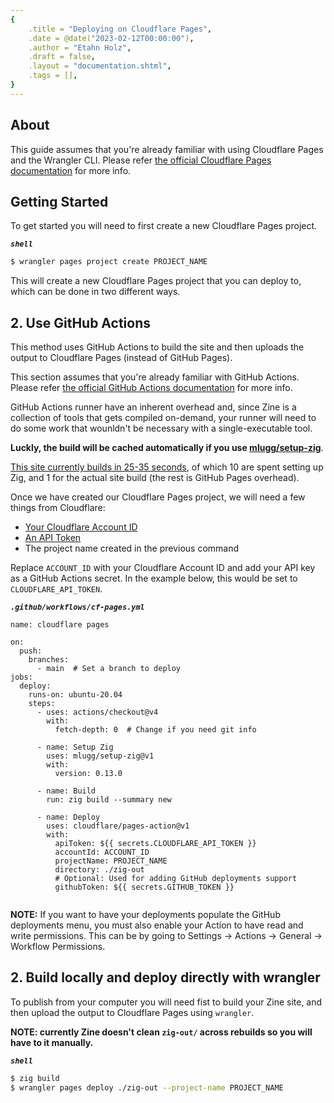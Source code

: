 ```yaml
---
{
    .title = "Deploying on Cloudflare Pages",
    .date = @date("2023-02-12T00:00:00"),
    .author = "Etahn Holz",
    .draft = false,
    .layout = "documentation.shtml",
    .tags = [],
}
---
```

## About
This guide assumes that you're already familiar with using Cloudflare Pages and the Wrangler CLI. Please refer [the official Cloudflare Pages documentation](https://developers.cloudflare.com/pages/) for more info.

## Getting Started
To get started you will need to first create a new Cloudflare Pages project.

***`shell`***
```bash
$ wrangler pages project create PROJECT_NAME
```

This will create a new Cloudflare Pages project that you can deploy to, which can be done in two different ways.


## 2. Use GitHub Actions

This method uses GitHub Actions to build the site and then uploads the output to Cloudflare Pages (instead of GitHub Pages).

This section assumes that you're already familiar with GitHub Actions. Please refer [the official GitHub Actions documentation](https://docs.github.com/en/actions) for more info.

GitHub Actions runner have an inherent overhead and, since Zine is a collection of tools that gets compiled on-demand, your runner will need to do some work that wounldn't be necessary with a single-executable tool.

**Luckly, the build will be cached automatically if you use [mlugg/setup-zig](https://github.com/marketplace/actions/setup-zig-compiler)**.

[This site currently builds in 25-35 seconds](https://github.com/kristoff-it/zine/actions), of which 10 are spent setting up Zig, and 1 for the actual site build (the rest is GitHub Pages overhead).

Once we have created our Cloudflare Pages project, we will need a few things from Cloudflare:
- [Your Cloudflare Account ID](https://github.com/cloudflare/pages-action#get-account-id)
- [An API Token](https://github.com/cloudflare/pages-action#generate-an-api-token)
- The project name created in the previous command

Replace `ACCOUNT_ID` with your Cloudflare Account ID and add your API key as a GitHub Actions secret. In the example below, this would be set to `CLOUDFLARE_API_TOKEN`.

***`.github/workflows/cf-pages.yml`***
```
name: cloudflare pages

on:
  push:
    branches:
      - main  # Set a branch to deploy
jobs:
  deploy:
    runs-on: ubuntu-20.04
    steps:
      - uses: actions/checkout@v4
        with:
          fetch-depth: 0  # Change if you need git info

      - name: Setup Zig
        uses: mlugg/setup-zig@v1
        with:
          version: 0.13.0
          
      - name: Build
        run: zig build --summary new
          
      - name: Deploy
        uses: cloudflare/pages-action@v1
        with:
          apiToken: ${{ secrets.CLOUDFLARE_API_TOKEN }}
          accountId: ACCOUNT_ID
          projectName: PROJECT_NAME
          directory: ./zig-out
          # Optional: Used for adding GitHub deployments support
          githubToken: ${{ secrets.GITHUB_TOKEN }}
          
```
**NOTE:** If you want to have your deployments populate the GitHub deployments menu, you must also enable your Action to have read and write permissions. This can be by going to Settings -> Actions -> General -> Workflow Permissions.

## 2. Build locally and deploy directly with wrangler
To publish from your computer you will need fist to build your Zine site, and then upload the output to Cloudflare Pages using `wrangler`.

**NOTE: currently Zine doesn't clean `zig-out/` across rebuilds so you will have to it manually.**

***`shell`***
```bash
$ zig build 
$ wrangler pages deploy ./zig-out --project-name PROJECT_NAME
```
